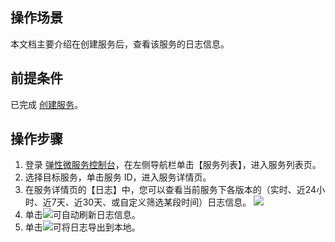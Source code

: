 ## 操作场景
本文档主要介绍在创建服务后，查看该服务的日志信息。

## 前提条件
已完成 [创建服务](https://cloud.tencent.com/document/product/1371/53294)。

## 操作步骤
1. 登录 [弹性微服务控制台](https://console.cloud.tencent.com/tem)，在左侧导航栏单击【服务列表】，进入服务列表页。
2. 选择目标服务，单击服务 ID，进入服务详情页。 
3. 在服务详情页的【日志】中，您可以查看当前服务下各版本的（实时、近24小时、近7天、近30天、或自定义筛选某段时间）日志信息。
![](https://main.qcloudimg.com/raw/c1bd0e5f5fe8e6eecd3dd27f0f838439.png)
4. 单击<img src="https://main.qcloudimg.com/raw/6dbd3cdbeaf3166deb25ca4c58d037ee.png">可自动刷新日志信息。
5. 单击<img src="https://main.qcloudimg.com/raw/dbf7515edb67716761c7389a9f57e744.png">可将日志导出到本地。
